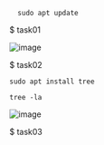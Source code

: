   
  
      sudo apt update


$ task01

![image](https://user-images.githubusercontent.com/123717138/215019390-d4fa49a4-565f-435c-8757-f9b3949b2ec1.png)

$ task02
  
    sudo apt install tree
  
    tree -la

![image](https://user-images.githubusercontent.com/123717138/215018609-be245086-5925-4273-bede-5e523ab1eb42.png)

$ task03


